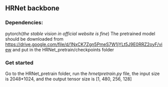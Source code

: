 ## HRNet backbone
### Dependencies:
pytorch(*the stable vision in official website is fine*)
The pretrained model should be downloaded from
https://drive.google.com/file/d/1NxCK7Zgn5PmeS7W1jYLt5J9E0RRZ2oyF/view
and put in the HRNet_pretrain/checkpoints folder

### Get started
Go to the HRNet_pretrain folder, run the *hrnetpretrain.py* file,
the input size is 2048*1024, and the output tensor size is [1, 480, 256, 128]